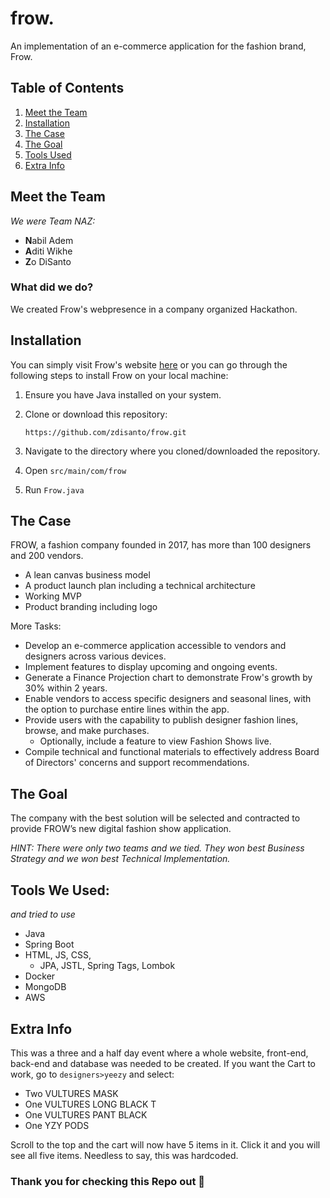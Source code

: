 # frow.
An implementation of an e-commerce application for the fashion brand, Frow.

## Table of Contents
1. [Meet the Team](#meet-the-team)
2. [Installation](#installation)
3. [The Case](#the-case)
4. [The Goal](#the-goal)
5. [Tools Used](#tools-we-used)
6. [Extra Info](#extra-info)

## Meet the Team
<i>We were Team NAZ:</i>
- <b>N</b>abil Adem
- <b>A</b>diti Wikhe
- <b>Z</b>o DiSanto

### What did we do? 
We created Frow's webpresence in a company organized Hackathon.

## Installation
You can simply visit Frow's website [here](https://zdisanto.github.io/frow/index/index.html) or you can go through the following steps to install Frow on your local machine:
1. Ensure you have Java installed on your system.
2. Clone or download this repository:
   
    ```https://github.com/zdisanto/frow.git```

4. Navigate to the directory where you cloned/downloaded the repository.
5. Open ```src/main/com/frow```
6. Run ```Frow.java```

## The Case
FROW, a fashion company founded in 2017, has more than 100 designers and 200 
vendors. 
- A lean canvas business model
- A product launch plan including a technical architecture
- Working MVP
- Product branding including logo
  
More Tasks:  
- Develop an e-commerce application accessible to vendors and designers across various devices.
- Implement features to display upcoming and ongoing events.
- Generate a Finance Projection chart to demonstrate Frow's growth by 30% within 2 years.
- Enable vendors to access specific designers and seasonal lines, with the option to purchase entire lines within the app.
- Provide users with the capability to publish designer fashion lines, browse, and make purchases.
   - Optionally, include a feature to view Fashion Shows live.
- Compile technical and functional materials to effectively address Board of Directors' concerns and support recommendations.
  
## The Goal
The company with the best solution will be selected and contracted to provide FROW’s new digital fashion show application.

<i>HINT: There were only two teams and we tied. They won best Business Strategy and we won best Technical Implementation.</i>

## Tools We Used:
<i>and tried to use</i>
- Java
- Spring Boot
- HTML, JS, CSS,
  - JPA, JSTL, Spring Tags, Lombok
- Docker
- MongoDB
- AWS
  
## Extra Info
This was a three and a half day event where a whole website, front-end, back-end and database was needed to be created. If you want the Cart to work, go to ```designers>yeezy``` and select:
- Two VULTURES MASK
- One VULTURES LONG BLACK T
- One VULTURES PANT BLACK
- One YZY PODS
  
Scroll to the top and the cart will now have 5 items in it. Click it and you will see all five items. Needless to say, this was hardcoded.

### Thank you for checking this Repo out 👋
